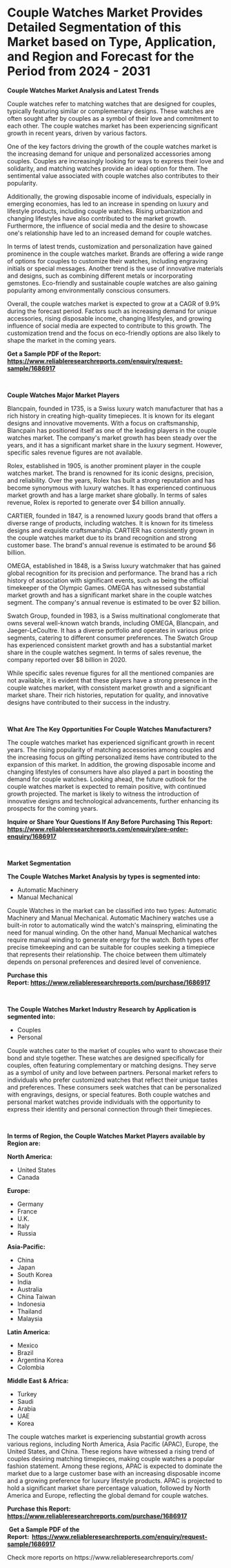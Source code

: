 <p><h1>Couple Watches Market Provides Detailed Segmentation of this Market based on Type, Application, and Region and Forecast for the Period from 2024 - 2031</h1></p><p><strong>Couple Watches Market Analysis and Latest Trends</strong></p>
<p><p>Couple watches refer to matching watches that are designed for couples, typically featuring similar or complementary designs. These watches are often sought after by couples as a symbol of their love and commitment to each other. The couple watches market has been experiencing significant growth in recent years, driven by various factors.</p><p>One of the key factors driving the growth of the couple watches market is the increasing demand for unique and personalized accessories among couples. Couples are increasingly looking for ways to express their love and solidarity, and matching watches provide an ideal option for them. The sentimental value associated with couple watches also contributes to their popularity.</p><p>Additionally, the growing disposable income of individuals, especially in emerging economies, has led to an increase in spending on luxury and lifestyle products, including couple watches. Rising urbanization and changing lifestyles have also contributed to the market growth. Furthermore, the influence of social media and the desire to showcase one's relationship have led to an increased demand for couple watches.</p><p>In terms of latest trends, customization and personalization have gained prominence in the couple watches market. Brands are offering a wide range of options for couples to customize their watches, including engraving initials or special messages. Another trend is the use of innovative materials and designs, such as combining different metals or incorporating gemstones. Eco-friendly and sustainable couple watches are also gaining popularity among environmentally conscious consumers.</p><p>Overall, the couple watches market is expected to grow at a CAGR of 9.9% during the forecast period. Factors such as increasing demand for unique accessories, rising disposable income, changing lifestyles, and growing influence of social media are expected to contribute to this growth. The customization trend and the focus on eco-friendly options are also likely to shape the market in the coming years.</p></p>
<p><strong>Get a Sample PDF of the Report:&nbsp; <a href="https://www.reliableresearchreports.com/enquiry/request-sample/1686917">https://www.reliableresearchreports.com/enquiry/request-sample/1686917</a></strong></p>
<p>&nbsp;</p>
<p><strong>Couple Watches Major Market Players</strong></p>
<p><p>Blancpain, founded in 1735, is a Swiss luxury watch manufacturer that has a rich history in creating high-quality timepieces. It is known for its elegant designs and innovative movements. With a focus on craftsmanship, Blancpain has positioned itself as one of the leading players in the couple watches market. The company's market growth has been steady over the years, and it has a significant market share in the luxury segment. However, specific sales revenue figures are not available.</p><p>Rolex, established in 1905, is another prominent player in the couple watches market. The brand is renowned for its iconic designs, precision, and reliability. Over the years, Rolex has built a strong reputation and has become synonymous with luxury watches. It has experienced continuous market growth and has a large market share globally. In terms of sales revenue, Rolex is reported to generate over $4 billion annually.</p><p>CARTIER, founded in 1847, is a renowned luxury goods brand that offers a diverse range of products, including watches. It is known for its timeless designs and exquisite craftsmanship. CARTIER has consistently grown in the couple watches market due to its brand recognition and strong customer base. The brand's annual revenue is estimated to be around $6 billion.</p><p>OMEGA, established in 1848, is a Swiss luxury watchmaker that has gained global recognition for its precision and performance. The brand has a rich history of association with significant events, such as being the official timekeeper of the Olympic Games. OMEGA has witnessed substantial market growth and has a significant market share in the couple watches segment. The company's annual revenue is estimated to be over $2 billion.</p><p>Swatch Group, founded in 1983, is a Swiss multinational conglomerate that owns several well-known watch brands, including OMEGA, Blancpain, and Jaeger-LeCoultre. It has a diverse portfolio and operates in various price segments, catering to different consumer preferences. The Swatch Group has experienced consistent market growth and has a substantial market share in the couple watches segment. In terms of sales revenue, the company reported over $8 billion in 2020.</p><p>While specific sales revenue figures for all the mentioned companies are not available, it is evident that these players have a strong presence in the couple watches market, with consistent market growth and a significant market share. Their rich histories, reputation for quality, and innovative designs have contributed to their success in the industry.</p></p>
<p>&nbsp;</p>
<p><strong>What Are The Key Opportunities For Couple Watches Manufacturers?</strong></p>
<p><p>The couple watches market has experienced significant growth in recent years. The rising popularity of matching accessories among couples and the increasing focus on gifting personalized items have contributed to the expansion of this market. In addition, the growing disposable income and changing lifestyles of consumers have also played a part in boosting the demand for couple watches. Looking ahead, the future outlook for the couple watches market is expected to remain positive, with continued growth projected. The market is likely to witness the introduction of innovative designs and technological advancements, further enhancing its prospects for the coming years.</p></p>
<p><strong>Inquire or Share Your Questions If Any Before Purchasing This Report: <a href="https://www.reliableresearchreports.com/enquiry/pre-order-enquiry/1686917">https://www.reliableresearchreports.com/enquiry/pre-order-enquiry/1686917</a></strong></p>
<p>&nbsp;</p>
<p><strong>Market Segmentation</strong></p>
<p><strong>The Couple Watches Market Analysis by types is segmented into:</strong></p>
<p><ul><li>Automatic Machinery</li><li>Manual Mechanical</li></ul></p>
<p><p>Couple Watches in the market can be classified into two types: Automatic Machinery and Manual Mechanical. Automatic Machinery watches use a built-in rotor to automatically wind the watch's mainspring, eliminating the need for manual winding. On the other hand, Manual Mechanical watches require manual winding to generate energy for the watch. Both types offer precise timekeeping and can be suitable for couples seeking a timepiece that represents their relationship. The choice between them ultimately depends on personal preferences and desired level of convenience.</p></p>
<p><strong>Purchase this Report:&nbsp;<a href="https://www.reliableresearchreports.com/purchase/1686917">https://www.reliableresearchreports.com/purchase/1686917</a></strong></p>
<p>&nbsp;</p>
<p><strong>The Couple Watches Market Industry Research by Application is segmented into:</strong></p>
<p><ul><li>Couples</li><li>Personal</li></ul></p>
<p><p>Couple watches cater to the market of couples who want to showcase their bond and style together. These watches are designed specifically for couples, often featuring complementary or matching designs. They serve as a symbol of unity and love between partners. Personal market refers to individuals who prefer customized watches that reflect their unique tastes and preferences. These consumers seek watches that can be personalized with engravings, designs, or special features. Both couple watches and personal market watches provide individuals with the opportunity to express their identity and personal connection through their timepieces.</p></p>
<p>&nbsp;</p>
<p><strong>In terms of Region, the Couple Watches Market Players available by Region are:</strong></p>
<p>
    <p> <strong> North America: </strong>
        <ul>
            <li>United States</li>
            <li>Canada</li>
        </ul>
        </p> 
    <p> <strong> Europe: </strong>
        <ul>
            <li>Germany</li>
            <li>France</li>
            <li>U.K.</li>
            <li>Italy</li>
            <li>Russia</li>
        </ul>
        </p> 
    <p> <strong> Asia-Pacific: </strong>
        <ul>
            <li>China</li>
            <li>Japan</li>
            <li>South Korea</li>
            <li>India</li>
            <li>Australia</li>
            <li>China Taiwan</li>
            <li>Indonesia</li>
            <li>Thailand</li>
            <li>Malaysia</li>
        </ul>
        </p> 
    <p> <strong> Latin America: </strong>
        <ul>
            <li>Mexico</li>
            <li>Brazil</li>
            <li>Argentina Korea</li>
            <li>Colombia</li>
        </ul>
        </p> 
    <p> <strong> Middle East & Africa: </strong>
        <ul>
            <li>Turkey</li>
            <li>Saudi</li>
            <li>Arabia</li>
            <li>UAE</li>
            <li>Korea</li>
        </ul>
    </p>
    </p>
<p><p>The couple watches market is experiencing substantial growth across various regions, including North America, Asia Pacific (APAC), Europe, the United States, and China. These regions have witnessed a rising trend of couples desiring matching timepieces, making couple watches a popular fashion statement. Among these regions, APAC is expected to dominate the market due to a large customer base with an increasing disposable income and a growing preference for luxury lifestyle products. APAC is projected to hold a significant market share percentage valuation, followed by North America and Europe, reflecting the global demand for couple watches.</p></p>
<p><strong>Purchase this Report: <a href="https://www.reliableresearchreports.com/purchase/1686917">https://www.reliableresearchreports.com/purchase/1686917</a></strong></p>
<p>&nbsp;<strong>Get a Sample PDF of the Report:&nbsp;&nbsp;<a href="https://www.reliableresearchreports.com/enquiry/request-sample/1686917">https://www.reliableresearchreports.com/enquiry/request-sample/1686917</a></strong></p>
<p><strong></strong></p>
<p>Check more reports on https://www.reliableresearchreports.com/</p>